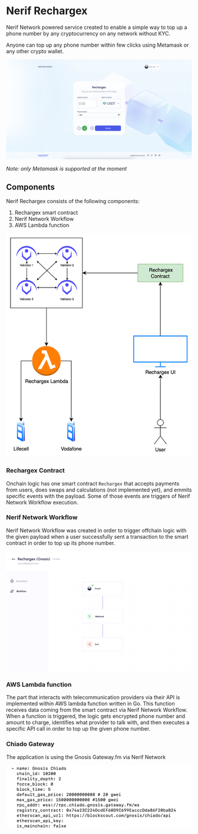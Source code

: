 # Nerif Rechargex

Nerif Network powered service created to enable a simple way to top up a phone number by any cryptocurrency on any network without KYC.

Anyone can top up any phone number within few clicks using Metamask or any other crypto wallet. 

![page.png](docs/page.png)

*Note: only Metamask is supported at the moment*

## Components

Nerif Rechargex consists of the following components:
1. Rechargex smart contract
2. Nerif Network Workflow
3. AWS Lambda function

![diagram.png](docs/diagram.png)

### Rechargex Contract

Onchain logic has one smart contract `Rechargex` that accepts payments from users, does swaps and calculations (not implemented yet),
and emmits specific events with the payload. Some of those events are triggers of Nerif Network Workflow execution.

### Nerif Network Workflow

Nerif Network Workflow was created in order to trigger offchain logic with the given payload when a user successfully sent 
a transaction to the smart contract in order to top up its phone number.

![workflow.png](docs/workflow.png)

### AWS Lambda function

The part that interacts with telecommunication providers via their API is implemented within AWS lambda function written in Go.
This function receives data coming from the smart contract via Nerif Network Workflow. 
When a function is triggered, the logic gets encrypted phone number and amount to charge, identifies what provider to talk with, 
and then executes a specific API call in order to top up the given phone number.

### Chiado Gateway
The application is using the Gnosis Gateway.fm via Nerif Network

![chiado.png](docs/chiado.png)

